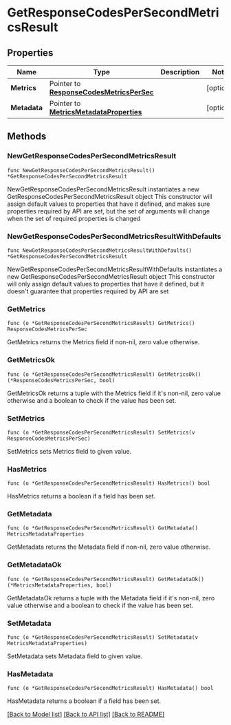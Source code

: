 # GetResponseCodesPerSecondMetricsResult

## Properties

Name | Type | Description | Notes
------------ | ------------- | ------------- | -------------
**Metrics** | Pointer to [**ResponseCodesMetricsPerSec**](ResponseCodesMetricsPerSec.md) |  | [optional] 
**Metadata** | Pointer to [**MetricsMetadataProperties**](MetricsMetadataProperties.md) |  | [optional] 

## Methods

### NewGetResponseCodesPerSecondMetricsResult

`func NewGetResponseCodesPerSecondMetricsResult() *GetResponseCodesPerSecondMetricsResult`

NewGetResponseCodesPerSecondMetricsResult instantiates a new GetResponseCodesPerSecondMetricsResult object
This constructor will assign default values to properties that have it defined,
and makes sure properties required by API are set, but the set of arguments
will change when the set of required properties is changed

### NewGetResponseCodesPerSecondMetricsResultWithDefaults

`func NewGetResponseCodesPerSecondMetricsResultWithDefaults() *GetResponseCodesPerSecondMetricsResult`

NewGetResponseCodesPerSecondMetricsResultWithDefaults instantiates a new GetResponseCodesPerSecondMetricsResult object
This constructor will only assign default values to properties that have it defined,
but it doesn't guarantee that properties required by API are set

### GetMetrics

`func (o *GetResponseCodesPerSecondMetricsResult) GetMetrics() ResponseCodesMetricsPerSec`

GetMetrics returns the Metrics field if non-nil, zero value otherwise.

### GetMetricsOk

`func (o *GetResponseCodesPerSecondMetricsResult) GetMetricsOk() (*ResponseCodesMetricsPerSec, bool)`

GetMetricsOk returns a tuple with the Metrics field if it's non-nil, zero value otherwise
and a boolean to check if the value has been set.

### SetMetrics

`func (o *GetResponseCodesPerSecondMetricsResult) SetMetrics(v ResponseCodesMetricsPerSec)`

SetMetrics sets Metrics field to given value.

### HasMetrics

`func (o *GetResponseCodesPerSecondMetricsResult) HasMetrics() bool`

HasMetrics returns a boolean if a field has been set.

### GetMetadata

`func (o *GetResponseCodesPerSecondMetricsResult) GetMetadata() MetricsMetadataProperties`

GetMetadata returns the Metadata field if non-nil, zero value otherwise.

### GetMetadataOk

`func (o *GetResponseCodesPerSecondMetricsResult) GetMetadataOk() (*MetricsMetadataProperties, bool)`

GetMetadataOk returns a tuple with the Metadata field if it's non-nil, zero value otherwise
and a boolean to check if the value has been set.

### SetMetadata

`func (o *GetResponseCodesPerSecondMetricsResult) SetMetadata(v MetricsMetadataProperties)`

SetMetadata sets Metadata field to given value.

### HasMetadata

`func (o *GetResponseCodesPerSecondMetricsResult) HasMetadata() bool`

HasMetadata returns a boolean if a field has been set.


[[Back to Model list]](../README.md#documentation-for-models) [[Back to API list]](../README.md#documentation-for-api-endpoints) [[Back to README]](../README.md)


